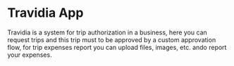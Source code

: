 # Travidia App
Travidia is a system for trip authorization in a business, here you can request trips and this trip must to be approved by a custom approvation flow, for trip expenses report you can upload files, images, etc. ando report your expenses. 
